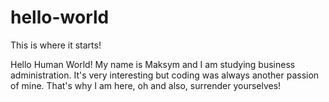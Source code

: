 # hello-world
This is where it starts!

Hello Human World!
My name is Maksym and I am studying business administration. It's very interesting but coding was always another passion of mine.
That's why I am here, oh and also, surrender yourselves!

